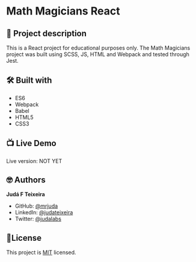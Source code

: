 # Math Magicians React
## 📑 Project description
This is a React project for educational purposes only.
The Math Magicians project was built using SCSS, JS, HTML and Webpack and tested through Jest.

## 🛠 Built with
- ES6
- Webpack
- Babel
- HTML5
- CSS3

## 📺 Live Demo
Live version: NOT YET

## 🤓 Authors
**Judá F Teixeira**
- GitHub: [@mrjuda](https://github.com/mrjuda "Judá Teixeira's GitHub profile")
- LinkedIn: [@judateixeira](https://www.linkedin.com/in/judateixeira "Judá Teixeira's Linkedin profile")
- Twitter: [@judalabs](https://twitter.com/judalabs "Judá Teixeira's Twitter profile")


## 📝License
This project is [MIT](https://github.com/mrjuda/MM/blob/main/LICENSE) licensed.

